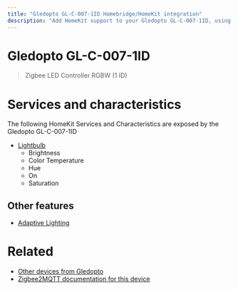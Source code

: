 ```yaml
---
title: "Gledopto GL-C-007-1ID Homebridge/HomeKit integration"
description: "Add HomeKit support to your Gledopto GL-C-007-1ID, using Homebridge, Zigbee2MQTT and homebridge-z2m."
---
```

<!---
This file has been GENERATED using src/docgen/docgen.ts
DO NOT EDIT THIS FILE MANUALLY!
-->
# Gledopto GL-C-007-1ID
> Zigbee LED Controller RGBW (1 ID)


# Services and characteristics
The following HomeKit Services and Characteristics are exposed by
the Gledopto GL-C-007-1ID

* [Lightbulb](../../light.md)
  * Brightness
  * Color Temperature
  * Hue
  * On
  * Saturation


## Other features
* [Adaptive Lighting](../../light.md)


# Related
* [Other devices from Gledopto](../index.md#gledopto)
* [Zigbee2MQTT documentation for this device](https://www.zigbee2mqtt.io/devices/GL-C-007-1ID.html)